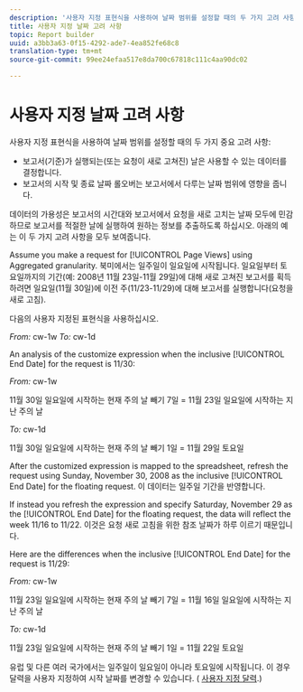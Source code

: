 ```yaml
---
description: '사용자 지정 표현식을 사용하여 날짜 범위를 설정할 때의 두 가지 고려 사항 '
title: 사용자 지정 날짜 고려 사항
topic: Report builder
uuid: a3bb3a63-0f15-4292-ade7-4ea852fe68c8
translation-type: tm+mt
source-git-commit: 99ee24efaa517e8da700c67818c111c4aa90dc02

---
```



# 사용자 지정 날짜 고려 사항

사용자 지정 표현식을 사용하여 날짜 범위를 설정할 때의 두 가지 중요 고려 사항:

* 보고서(기준)가 실행되는(또는 요청이 새로 고쳐진) 날은 사용할 수 있는 데이터를 결정합니다.
* 보고서의 시작 및 종료 날짜 롤오버는 보고서에서 다루는 날짜 범위에 영향을 줍니다.

데이터의 가용성은 보고서의 시간대와 보고서에서 요청을 새로 고치는 날짜 모두에 민감하므로 보고서를 적절한 날에 실행하여 원하는 정보를 추출하도록 하십시오. 아래의 예는 이 두 가지 고려 사항을 모두 보여줍니다.

Assume you make a request for [!UICONTROL Page Views] using Aggregated granularity. 북미에서는 일주일이 일요일에 시작됩니다. 일요일부터 토요일까지의 기간(예: 2008년 11월 23일-11월 29일)에 대해 새로 고쳐진 보고서를 획득하려면 일요일(11월 30일)에 이전 주(11/23-11/29)에 대해 보고서를 실행합니다(요청을 새로 고침).

다음의 사용자 지정된 표현식을 사용하십시오.

*From:* cw-1w *To:* cw-1d

An analysis of the customize expression when the inclusive [!UICONTROL End Date] for the request is 11/30:

*From:* cw-1w

11월 30일 일요일에 시작하는 현재 주의 날 빼기 7일 = 11월 23일 일요일에 시작하는 지난 주의 날

*To:* cw-1d

11월 30일 일요일에 시작하는 현재 주의 날 빼기 1일 = 11월 29일 토요일

After the customized expression is mapped to the spreadsheet, refresh the request using Sunday, November 30, 2008 as the inclusive [!UICONTROL End Date] for the floating request. 이 데이터는 일주일 기간을 반영합니다.

If instead you refresh the expression and specify Saturday, November 29 as the [!UICONTROL End Date] for the floating request, the data will reflect the week 11/16 to 11/22. 이것은 요청 새로 고침을 위한 참조 날짜가 하루 이르기 때문입니다.

Here are the differences when the inclusive [!UICONTROL End Date] for the request is 11/29:

*From:* cw-1w

11월 23일 일요일에 시작하는 현재 주의 날 빼기 7일 = 11월 16일 일요일에 시작하는 지난 주의 날

*To:* cw-1d

11월 23일 일요일에 시작하는 현재 주의 날 빼기 1일 = 11월 22일 토요일

유럽 및 다른 여러 국가에서는 일주일이 일요일이 아니라 토요일에 시작됩니다. 이 경우 달력을 사용자 지정하여 시작 날짜를 변경할 수 있습니다. ( [사용자 지정 달력](/help/analyze/report-builder/data-requests/configuring-report-dates/custom-calendar.md).)
